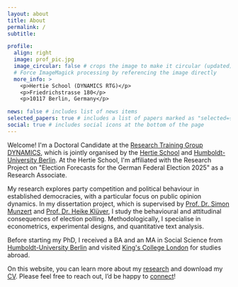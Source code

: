 ```yaml
---
layout: about
title: About
permalink: /
subtitle:

profile:
  align: right
  image: prof_pic.jpg
  image_circular: false # crops the image to make it circular (updated) - force redeploy v3 - clean build
  # Force ImageMagick processing by referencing the image directly
  more_info: >
    <p>Hertie School (DYNAMICS RTG)</p>
    <p>Friedrichstrasse 180</p>
    <p>10117 Berlin, Germany</p>

news: false # includes list of news items
selected_papers: true # includes a list of papers marked as "selected={true}"
social: true # includes social icons at the bottom of the page
---
```


Welcome! I'm a Doctoral Candidate at the [Research Training Group DYNAMICS](https://www.sowi.hu-berlin.de/en/dynamics), which is jointly organised by the [Hertie School](https://www.hertie-school.org/en/) and [Humboldt-University Berlin](https://www.hu-berlin.de/en/). At the Hertie School, I'm affiliated with the Research Project on "Election Forecasts for the German Federal Election 2025" as a Research Associate.

My research explores party competition and political behaviour in established democracies, with a particular focus on public opinion dynamics. In my dissertation project, which is supervised by [Prof. Dr. Simon Munzert](https://simonmunzert.com/) and [Prof. Dr. Heike Klüver](https://www.heike-kluever.com/), I study the behavioural and attitudinal consequences of election polling. Methodologically, I specialise in econometrics, experimental designs, and quantitative text analysis.

Before starting my PhD, I received a BA and an MA in Social Science from [Humboldt-University Berlin](https://www.hu-berlin.de/en/) and visited [King's College London](https://www.kcl.ac.uk/) for studies abroad.

On this website, you can learn more about my [research](https://elias-koch.com/publications) and download my [CV](https://elias-koch.com/CV/). Please feel free to reach out, I’d be happy to [connect](mailto:e.koch@hertie-school.org)!


